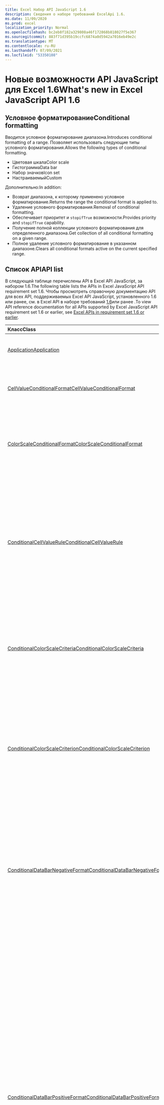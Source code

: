 ```yaml
---
title: Excel Набор API JavaScript 1.6
description: Сведения о наборе требований ExcelApi 1.6.
ms.date: 11/09/2020
ms.prod: excel
localization_priority: Normal
ms.openlocfilehash: bc2eb8f182a329808a46f172868b818027f5e367
ms.sourcegitcommit: 883f71d395b19ccfc6874a0d5942a7016eb49e2c
ms.translationtype: MT
ms.contentlocale: ru-RU
ms.lasthandoff: 07/09/2021
ms.locfileid: "53350108"
---
```

# <a name="whats-new-in-excel-javascript-api-16"></a><span data-ttu-id="5f139-103">Новые возможности API JavaScript для Excel 1.6</span><span class="sxs-lookup"><span data-stu-id="5f139-103">What's new in Excel JavaScript API 1.6</span></span>

## <a name="conditional-formatting"></a><span data-ttu-id="5f139-104">Условное форматирование</span><span class="sxs-lookup"><span data-stu-id="5f139-104">Conditional formatting</span></span>

<span data-ttu-id="5f139-105">Вводится условное форматирование диапазона.</span><span class="sxs-lookup"><span data-stu-id="5f139-105">Introduces conditional formatting of a range.</span></span> <span data-ttu-id="5f139-106">Позволяет использовать следующие типы условного форматирования.</span><span class="sxs-lookup"><span data-stu-id="5f139-106">Allows the following types of conditional formatting.</span></span>

- <span data-ttu-id="5f139-107">Цветовая шкала</span><span class="sxs-lookup"><span data-stu-id="5f139-107">Color scale</span></span>
- <span data-ttu-id="5f139-108">Гистограмма</span><span class="sxs-lookup"><span data-stu-id="5f139-108">Data bar</span></span>
- <span data-ttu-id="5f139-109">Набор значков</span><span class="sxs-lookup"><span data-stu-id="5f139-109">Icon set</span></span>
- <span data-ttu-id="5f139-110">Настраиваемый</span><span class="sxs-lookup"><span data-stu-id="5f139-110">Custom</span></span>

<span data-ttu-id="5f139-111">Дополнительно:</span><span class="sxs-lookup"><span data-stu-id="5f139-111">In addition:</span></span>

- <span data-ttu-id="5f139-112">Возврат диапазона, к которому применено условное форматирование.</span><span class="sxs-lookup"><span data-stu-id="5f139-112">Returns the range the conditional format is applied to.</span></span>
- <span data-ttu-id="5f139-113">Удаление условного форматирования.</span><span class="sxs-lookup"><span data-stu-id="5f139-113">Removal of conditional formatting.</span></span>
- <span data-ttu-id="5f139-114">Обеспечивает приоритет и `stopifTrue` возможности.</span><span class="sxs-lookup"><span data-stu-id="5f139-114">Provides priority and `stopifTrue` capability.</span></span>
- <span data-ttu-id="5f139-115">Получение полной коллекции условного форматирования для определенного диапазона.</span><span class="sxs-lookup"><span data-stu-id="5f139-115">Get collection of all conditional formatting on a given range.</span></span>
- <span data-ttu-id="5f139-116">Полное удаление условного форматирование в указанном диапазоне.</span><span class="sxs-lookup"><span data-stu-id="5f139-116">Clears all conditional formats active on the current specified range.</span></span>

## <a name="api-list"></a><span data-ttu-id="5f139-117">Список API</span><span class="sxs-lookup"><span data-stu-id="5f139-117">API list</span></span>

<span data-ttu-id="5f139-118">В следующей таблице перечислены API в Excel API JavaScript, за набором 1.6.</span><span class="sxs-lookup"><span data-stu-id="5f139-118">The following table lists the APIs in Excel JavaScript API requirement set 1.6.</span></span> <span data-ttu-id="5f139-119">Чтобы просмотреть справочную документацию API для всех API, поддерживаемых Excel API JavaScript, установленного 1.6 или ранее, см. в Excel API в наборе требований [1.6](/javascript/api/excel?view=excel-js-1.6&preserve-view=true)или ранее .</span><span class="sxs-lookup"><span data-stu-id="5f139-119">To view API reference documentation for all APIs supported by Excel JavaScript API requirement set 1.6 or earlier, see [Excel APIs in requirement set 1.6 or earlier](/javascript/api/excel?view=excel-js-1.6&preserve-view=true).</span></span>

| <span data-ttu-id="5f139-120">Класс</span><span class="sxs-lookup"><span data-stu-id="5f139-120">Class</span></span> | <span data-ttu-id="5f139-121">Поля</span><span class="sxs-lookup"><span data-stu-id="5f139-121">Fields</span></span> | <span data-ttu-id="5f139-122">Описание</span><span class="sxs-lookup"><span data-stu-id="5f139-122">Description</span></span> |
|:---|:---|:---|
|[<span data-ttu-id="5f139-123">Application</span><span class="sxs-lookup"><span data-stu-id="5f139-123">Application</span></span>](/javascript/api/excel/excel.application)|[<span data-ttu-id="5f139-124">suspendApiCalculationUntilNextSync()</span><span class="sxs-lookup"><span data-stu-id="5f139-124">suspendApiCalculationUntilNextSync()</span></span>](/javascript/api/excel/excel.application#suspendapicalculationuntilnextsync--)|<span data-ttu-id="5f139-125">Приостанавливает вычисление до вызова следующего "context.sync()".</span><span class="sxs-lookup"><span data-stu-id="5f139-125">Suspends calculation until the next "context.sync()" is called.</span></span>|
|[<span data-ttu-id="5f139-126">CellValueConditionalFormat</span><span class="sxs-lookup"><span data-stu-id="5f139-126">CellValueConditionalFormat</span></span>](/javascript/api/excel/excel.cellvalueconditionalformat)|[<span data-ttu-id="5f139-127">format</span><span class="sxs-lookup"><span data-stu-id="5f139-127">format</span></span>](/javascript/api/excel/excel.cellvalueconditionalformat#format)|<span data-ttu-id="5f139-128">Возвращает объект формата, инкапсулируя шрифт условных форматов, заполнять, границы и другие свойства.</span><span class="sxs-lookup"><span data-stu-id="5f139-128">Returns a format object, encapsulating the conditional formats font, fill, borders, and other properties.</span></span>|
||[<span data-ttu-id="5f139-129">правило</span><span class="sxs-lookup"><span data-stu-id="5f139-129">rule</span></span>](/javascript/api/excel/excel.cellvalueconditionalformat#rule)|<span data-ttu-id="5f139-130">Указывает объект Правило в этом условном формате.</span><span class="sxs-lookup"><span data-stu-id="5f139-130">Specifies the Rule object on this conditional format.</span></span>|
|[<span data-ttu-id="5f139-131">ColorScaleConditionalFormat</span><span class="sxs-lookup"><span data-stu-id="5f139-131">ColorScaleConditionalFormat</span></span>](/javascript/api/excel/excel.colorscaleconditionalformat)|[<span data-ttu-id="5f139-132">criteria</span><span class="sxs-lookup"><span data-stu-id="5f139-132">criteria</span></span>](/javascript/api/excel/excel.colorscaleconditionalformat#criteria)|<span data-ttu-id="5f139-133">Критерии цветовой шкалы.</span><span class="sxs-lookup"><span data-stu-id="5f139-133">The criteria of the color scale.</span></span>|
||[<span data-ttu-id="5f139-134">threeColorScale</span><span class="sxs-lookup"><span data-stu-id="5f139-134">threeColorScale</span></span>](/javascript/api/excel/excel.colorscaleconditionalformat#threecolorscale)|<span data-ttu-id="5f139-135">Если значение true, то цветовая шкала будет иметь три точки (минимальная, средней точки, максимум), в противном случае она будет иметь два (минимум, максимум).</span><span class="sxs-lookup"><span data-stu-id="5f139-135">If true the color scale will have three points (minimum, midpoint, maximum), otherwise it will have two (minimum, maximum).</span></span>|
|[<span data-ttu-id="5f139-136">ConditionalCellValueRule</span><span class="sxs-lookup"><span data-stu-id="5f139-136">ConditionalCellValueRule</span></span>](/javascript/api/excel/excel.conditionalcellvaluerule)|[<span data-ttu-id="5f139-137">formula1</span><span class="sxs-lookup"><span data-stu-id="5f139-137">formula1</span></span>](/javascript/api/excel/excel.conditionalcellvaluerule#formula1)|<span data-ttu-id="5f139-138">Формула, с помощью которой при необходимости оценивается правило условного форматирования.</span><span class="sxs-lookup"><span data-stu-id="5f139-138">The formula, if required, to evaluate the conditional format rule on.</span></span>|
||[<span data-ttu-id="5f139-139">formula2</span><span class="sxs-lookup"><span data-stu-id="5f139-139">formula2</span></span>](/javascript/api/excel/excel.conditionalcellvaluerule#formula2)|<span data-ttu-id="5f139-140">Формула, с помощью которой при необходимости оценивается правило условного форматирования.</span><span class="sxs-lookup"><span data-stu-id="5f139-140">The formula, if required, to evaluate the conditional format rule on.</span></span>|
||[<span data-ttu-id="5f139-141">operator</span><span class="sxs-lookup"><span data-stu-id="5f139-141">operator</span></span>](/javascript/api/excel/excel.conditionalcellvaluerule#operator)|<span data-ttu-id="5f139-142">Оператор условного формата значения ячейки.</span><span class="sxs-lookup"><span data-stu-id="5f139-142">The operator of the cell value conditional format.</span></span>|
|[<span data-ttu-id="5f139-143">ConditionalColorScaleCriteria</span><span class="sxs-lookup"><span data-stu-id="5f139-143">ConditionalColorScaleCriteria</span></span>](/javascript/api/excel/excel.conditionalcolorscalecriteria)|[<span data-ttu-id="5f139-144">maximum</span><span class="sxs-lookup"><span data-stu-id="5f139-144">maximum</span></span>](/javascript/api/excel/excel.conditionalcolorscalecriteria#maximum)|<span data-ttu-id="5f139-145">Условие цветовой шкалы "максимальная точка".</span><span class="sxs-lookup"><span data-stu-id="5f139-145">The maximum point Color Scale Criterion.</span></span>|
||[<span data-ttu-id="5f139-146">midpoint</span><span class="sxs-lookup"><span data-stu-id="5f139-146">midpoint</span></span>](/javascript/api/excel/excel.conditionalcolorscalecriteria#midpoint)|<span data-ttu-id="5f139-147">Условие цветовой шкалы "средняя точка", если используется трехцветная цветовая шкала.</span><span class="sxs-lookup"><span data-stu-id="5f139-147">The midpoint Color Scale Criterion if the color scale is a 3-color scale.</span></span>|
||[<span data-ttu-id="5f139-148">minimum</span><span class="sxs-lookup"><span data-stu-id="5f139-148">minimum</span></span>](/javascript/api/excel/excel.conditionalcolorscalecriteria#minimum)|<span data-ttu-id="5f139-149">Условие цветовой шкалы "минимальная точка".</span><span class="sxs-lookup"><span data-stu-id="5f139-149">The minimum point Color Scale Criterion.</span></span>|
|[<span data-ttu-id="5f139-150">ConditionalColorScaleCriterion</span><span class="sxs-lookup"><span data-stu-id="5f139-150">ConditionalColorScaleCriterion</span></span>](/javascript/api/excel/excel.conditionalcolorscalecriterion)|[<span data-ttu-id="5f139-151">color</span><span class="sxs-lookup"><span data-stu-id="5f139-151">color</span></span>](/javascript/api/excel/excel.conditionalcolorscalecriterion#color)|<span data-ttu-id="5f139-152">Представление цветового кода HTML цвета (например, #FF0000 представляет красный цвет).</span><span class="sxs-lookup"><span data-stu-id="5f139-152">HTML color code representation of the color scale color (e.g., #FF0000 represents Red).</span></span>|
||[<span data-ttu-id="5f139-153">formula</span><span class="sxs-lookup"><span data-stu-id="5f139-153">formula</span></span>](/javascript/api/excel/excel.conditionalcolorscalecriterion#formula)|<span data-ttu-id="5f139-154">Число, формула или значение NULL (если указан тип LowestValue).</span><span class="sxs-lookup"><span data-stu-id="5f139-154">A number, a formula, or null (if Type is LowestValue).</span></span>|
||[<span data-ttu-id="5f139-155">type</span><span class="sxs-lookup"><span data-stu-id="5f139-155">type</span></span>](/javascript/api/excel/excel.conditionalcolorscalecriterion#type)|<span data-ttu-id="5f139-156">На чем должна основываться условная формула критерия.</span><span class="sxs-lookup"><span data-stu-id="5f139-156">What the criterion conditional formula should be based on.</span></span>|
|[<span data-ttu-id="5f139-157">ConditionalDataBarNegativeFormat</span><span class="sxs-lookup"><span data-stu-id="5f139-157">ConditionalDataBarNegativeFormat</span></span>](/javascript/api/excel/excel.conditionaldatabarnegativeformat)|[<span data-ttu-id="5f139-158">borderColor</span><span class="sxs-lookup"><span data-stu-id="5f139-158">borderColor</span></span>](/javascript/api/excel/excel.conditionaldatabarnegativeformat#bordercolor)|<span data-ttu-id="5f139-159">HTML-код, представляющий цвет линии границы в формате #RRGGBB (например, "FFA500") или в виде ключевого слова (например, "orange").</span><span class="sxs-lookup"><span data-stu-id="5f139-159">HTML color code representing the color of the border line, of the form #RRGGBB (e.g., "FFA500") or as a named HTML color (e.g., "orange").</span></span>|
||[<span data-ttu-id="5f139-160">fillColor</span><span class="sxs-lookup"><span data-stu-id="5f139-160">fillColor</span></span>](/javascript/api/excel/excel.conditionaldatabarnegativeformat#fillcolor)|<span data-ttu-id="5f139-161">HTML-цветовой код, представляющий цвет заполнения, формы #RRGGBB (например, "FFA500") или как названный HTML-цвет (например, "оранжевый").</span><span class="sxs-lookup"><span data-stu-id="5f139-161">HTML color code representing the fill color, of the form #RRGGBB (e.g., "FFA500") or as a named HTML color (e.g., "orange").</span></span>|
||[<span data-ttu-id="5f139-162">matchPositiveBorderColor</span><span class="sxs-lookup"><span data-stu-id="5f139-162">matchPositiveBorderColor</span></span>](/javascript/api/excel/excel.conditionaldatabarnegativeformat#matchpositivebordercolor)|<span data-ttu-id="5f139-163">Указывает, имеет ли отрицательный DataBar тот же цвет границы, что и положительный DataBar.</span><span class="sxs-lookup"><span data-stu-id="5f139-163">Specifies if the negative DataBar has the same border color as the positive DataBar.</span></span>|
||[<span data-ttu-id="5f139-164">matchPositiveFillColor</span><span class="sxs-lookup"><span data-stu-id="5f139-164">matchPositiveFillColor</span></span>](/javascript/api/excel/excel.conditionaldatabarnegativeformat#matchpositivefillcolor)|<span data-ttu-id="5f139-165">Указывает, имеет ли отрицательный DataBar тот же цвет заполнения, что и положительный DataBar.</span><span class="sxs-lookup"><span data-stu-id="5f139-165">Specifies if the negative DataBar has the same fill color as the positive DataBar.</span></span>|
|[<span data-ttu-id="5f139-166">ConditionalDataBarPositiveFormat</span><span class="sxs-lookup"><span data-stu-id="5f139-166">ConditionalDataBarPositiveFormat</span></span>](/javascript/api/excel/excel.conditionaldatabarpositiveformat)|[<span data-ttu-id="5f139-167">borderColor</span><span class="sxs-lookup"><span data-stu-id="5f139-167">borderColor</span></span>](/javascript/api/excel/excel.conditionaldatabarpositiveformat#bordercolor)|<span data-ttu-id="5f139-168">HTML-код, представляющий цвет линии границы в формате #RRGGBB (например, "FFA500") или в виде ключевого слова (например, "orange").</span><span class="sxs-lookup"><span data-stu-id="5f139-168">HTML color code representing the color of the border line, of the form #RRGGBB (e.g., "FFA500") or as a named HTML color (e.g., "orange").</span></span>|
||[<span data-ttu-id="5f139-169">fillColor</span><span class="sxs-lookup"><span data-stu-id="5f139-169">fillColor</span></span>](/javascript/api/excel/excel.conditionaldatabarpositiveformat#fillcolor)|<span data-ttu-id="5f139-170">HTML-цветовой код, представляющий цвет заполнения, формы #RRGGBB (например, "FFA500") или как названный HTML-цвет (например, "оранжевый").</span><span class="sxs-lookup"><span data-stu-id="5f139-170">HTML color code representing the fill color, of the form #RRGGBB (e.g., "FFA500") or as a named HTML color (e.g., "orange").</span></span>|
||[<span data-ttu-id="5f139-171">gradientFill</span><span class="sxs-lookup"><span data-stu-id="5f139-171">gradientFill</span></span>](/javascript/api/excel/excel.conditionaldatabarpositiveformat#gradientfill)|<span data-ttu-id="5f139-172">Указывает, имеет ли градиент DataBar.</span><span class="sxs-lookup"><span data-stu-id="5f139-172">Specifies if the DataBar has a gradient.</span></span>|
|[<span data-ttu-id="5f139-173">ConditionalDataBarRule</span><span class="sxs-lookup"><span data-stu-id="5f139-173">ConditionalDataBarRule</span></span>](/javascript/api/excel/excel.conditionaldatabarrule)|[<span data-ttu-id="5f139-174">formula</span><span class="sxs-lookup"><span data-stu-id="5f139-174">formula</span></span>](/javascript/api/excel/excel.conditionaldatabarrule#formula)|<span data-ttu-id="5f139-175">Формула, с помощью которой при необходимости оценивается правило гистограммы.</span><span class="sxs-lookup"><span data-stu-id="5f139-175">The formula, if required, to evaluate the databar rule on.</span></span>|
||[<span data-ttu-id="5f139-176">type</span><span class="sxs-lookup"><span data-stu-id="5f139-176">type</span></span>](/javascript/api/excel/excel.conditionaldatabarrule#type)|<span data-ttu-id="5f139-177">Тип правила для панели данных.</span><span class="sxs-lookup"><span data-stu-id="5f139-177">The type of rule for the databar.</span></span>|
|[<span data-ttu-id="5f139-178">ConditionalFormat</span><span class="sxs-lookup"><span data-stu-id="5f139-178">ConditionalFormat</span></span>](/javascript/api/excel/excel.conditionalformat)|[<span data-ttu-id="5f139-179">delete()</span><span class="sxs-lookup"><span data-stu-id="5f139-179">delete()</span></span>](/javascript/api/excel/excel.conditionalformat#delete--)|<span data-ttu-id="5f139-180">Удаляет это условное форматирование.</span><span class="sxs-lookup"><span data-stu-id="5f139-180">Deletes this conditional format.</span></span>|
||[<span data-ttu-id="5f139-181">getRange()</span><span class="sxs-lookup"><span data-stu-id="5f139-181">getRange()</span></span>](/javascript/api/excel/excel.conditionalformat#getrange--)|<span data-ttu-id="5f139-182">Возврат диапазона, к которому применено условное форматирование.</span><span class="sxs-lookup"><span data-stu-id="5f139-182">Returns the range the conditonal format is applied to.</span></span>|
||[<span data-ttu-id="5f139-183">getRangeOrNullObject()</span><span class="sxs-lookup"><span data-stu-id="5f139-183">getRangeOrNullObject()</span></span>](/javascript/api/excel/excel.conditionalformat#getrangeornullobject--)|<span data-ttu-id="5f139-184">Возвращает диапазон, к который применяется кондитональный формат, или объект null, если условный формат применяется к нескольким диапазонам.</span><span class="sxs-lookup"><span data-stu-id="5f139-184">Returns the range the conditonal format is applied to, or a null object if the conditional format is applied to multiple ranges.</span></span>|
||[<span data-ttu-id="5f139-185">приоритет</span><span class="sxs-lookup"><span data-stu-id="5f139-185">priority</span></span>](/javascript/api/excel/excel.conditionalformat#priority)|<span data-ttu-id="5f139-186">Приоритет (или индекс) в условном наборе форматов, в который в настоящее время существует этот условный формат.</span><span class="sxs-lookup"><span data-stu-id="5f139-186">The priority (or index) within the conditional format collection that this conditional format currently exists in.</span></span>|
||[<span data-ttu-id="5f139-187">cellValue</span><span class="sxs-lookup"><span data-stu-id="5f139-187">cellValue</span></span>](/javascript/api/excel/excel.conditionalformat#cellvalue)|<span data-ttu-id="5f139-188">Возвращает свойства условного формата значения ячейки, если текущий условный формат является типом CellValue.</span><span class="sxs-lookup"><span data-stu-id="5f139-188">Returns the cell value conditional format properties if the current conditional format is a CellValue type.</span></span>|
||[<span data-ttu-id="5f139-189">cellValueOrNullObject</span><span class="sxs-lookup"><span data-stu-id="5f139-189">cellValueOrNullObject</span></span>](/javascript/api/excel/excel.conditionalformat#cellvalueornullobject)|<span data-ttu-id="5f139-190">Возвращает свойства условного формата значения ячейки, если текущий условный формат является типом CellValue.</span><span class="sxs-lookup"><span data-stu-id="5f139-190">Returns the cell value conditional format properties if the current conditional format is a CellValue type.</span></span>|
||[<span data-ttu-id="5f139-191">colorScale</span><span class="sxs-lookup"><span data-stu-id="5f139-191">colorScale</span></span>](/javascript/api/excel/excel.conditionalformat#colorscale)|<span data-ttu-id="5f139-192">Возвращает свойства условного формата ColorScale, если текущий условный формат — это тип ColorScale.</span><span class="sxs-lookup"><span data-stu-id="5f139-192">Returns the ColorScale conditional format properties if the current conditional format is an ColorScale type.</span></span>|
||[<span data-ttu-id="5f139-193">colorScaleOrNullObject</span><span class="sxs-lookup"><span data-stu-id="5f139-193">colorScaleOrNullObject</span></span>](/javascript/api/excel/excel.conditionalformat#colorscaleornullobject)|<span data-ttu-id="5f139-194">Возвращает свойства условного формата ColorScale, если текущий условный формат — это тип ColorScale.</span><span class="sxs-lookup"><span data-stu-id="5f139-194">Returns the ColorScale conditional format properties if the current conditional format is an ColorScale type.</span></span>|
||[<span data-ttu-id="5f139-195">настраиваемый</span><span class="sxs-lookup"><span data-stu-id="5f139-195">custom</span></span>](/javascript/api/excel/excel.conditionalformat#custom)|<span data-ttu-id="5f139-196">Возвращает настраиваемые свойства условного формата, если текущий условный формат является пользовательским типом.</span><span class="sxs-lookup"><span data-stu-id="5f139-196">Returns the custom conditional format properties if the current conditional format is a custom type.</span></span>|
||[<span data-ttu-id="5f139-197">customOrNullObject</span><span class="sxs-lookup"><span data-stu-id="5f139-197">customOrNullObject</span></span>](/javascript/api/excel/excel.conditionalformat#customornullobject)|<span data-ttu-id="5f139-198">Возвращает настраиваемые свойства условного формата, если текущий условный формат является пользовательским типом.</span><span class="sxs-lookup"><span data-stu-id="5f139-198">Returns the custom conditional format properties if the current conditional format is a custom type.</span></span>|
||[<span data-ttu-id="5f139-199">dataBar</span><span class="sxs-lookup"><span data-stu-id="5f139-199">dataBar</span></span>](/javascript/api/excel/excel.conditionalformat#databar)|<span data-ttu-id="5f139-200">Возвращает свойства панели данных, если текущий условный формат является панели данных.</span><span class="sxs-lookup"><span data-stu-id="5f139-200">Returns the data bar properties if the current conditional format is a data bar.</span></span>|
||[<span data-ttu-id="5f139-201">dataBarOrNullObject</span><span class="sxs-lookup"><span data-stu-id="5f139-201">dataBarOrNullObject</span></span>](/javascript/api/excel/excel.conditionalformat#databarornullobject)|<span data-ttu-id="5f139-202">Возвращает свойства панели данных, если текущий условный формат является панели данных.</span><span class="sxs-lookup"><span data-stu-id="5f139-202">Returns the data bar properties if the current conditional format is a data bar.</span></span>|
||[<span data-ttu-id="5f139-203">iconSet</span><span class="sxs-lookup"><span data-stu-id="5f139-203">iconSet</span></span>](/javascript/api/excel/excel.conditionalformat#iconset)|<span data-ttu-id="5f139-204">Возвращает свойства условного формата IconSet, если текущий условный формат — это тип IconSet.</span><span class="sxs-lookup"><span data-stu-id="5f139-204">Returns the IconSet conditional format properties if the current conditional format is an IconSet type.</span></span>|
||[<span data-ttu-id="5f139-205">iconSetOrNullObject</span><span class="sxs-lookup"><span data-stu-id="5f139-205">iconSetOrNullObject</span></span>](/javascript/api/excel/excel.conditionalformat#iconsetornullobject)|<span data-ttu-id="5f139-206">Возвращает свойства условного формата IconSet, если текущий условный формат — это тип IconSet.</span><span class="sxs-lookup"><span data-stu-id="5f139-206">Returns the IconSet conditional format properties if the current conditional format is an IconSet type.</span></span>|
||[<span data-ttu-id="5f139-207">id</span><span class="sxs-lookup"><span data-stu-id="5f139-207">id</span></span>](/javascript/api/excel/excel.conditionalformat#id)|<span data-ttu-id="5f139-208">Приоритет условного форматирования в пределах текущего класса ConditionalFormatCollection.</span><span class="sxs-lookup"><span data-stu-id="5f139-208">The Priority of the Conditional Format within the current ConditionalFormatCollection.</span></span>|
||[<span data-ttu-id="5f139-209">предустановка</span><span class="sxs-lookup"><span data-stu-id="5f139-209">preset</span></span>](/javascript/api/excel/excel.conditionalformat#preset)|<span data-ttu-id="5f139-210">Возвращает условный формат предварительных критериев.</span><span class="sxs-lookup"><span data-stu-id="5f139-210">Returns the preset criteria conditional format.</span></span>|
||[<span data-ttu-id="5f139-211">presetOrNullObject</span><span class="sxs-lookup"><span data-stu-id="5f139-211">presetOrNullObject</span></span>](/javascript/api/excel/excel.conditionalformat#presetornullobject)|<span data-ttu-id="5f139-212">Возвращает условный формат предварительных критериев.</span><span class="sxs-lookup"><span data-stu-id="5f139-212">Returns the preset criteria conditional format.</span></span>|
||[<span data-ttu-id="5f139-213">textComparison</span><span class="sxs-lookup"><span data-stu-id="5f139-213">textComparison</span></span>](/javascript/api/excel/excel.conditionalformat#textcomparison)|<span data-ttu-id="5f139-214">Возвращает определенные свойства условного формата текста, если текущий условный формат — это текстовый тип.</span><span class="sxs-lookup"><span data-stu-id="5f139-214">Returns the specific text conditional format properties if the current conditional format is a text type.</span></span>|
||[<span data-ttu-id="5f139-215">textComparisonOrNullObject</span><span class="sxs-lookup"><span data-stu-id="5f139-215">textComparisonOrNullObject</span></span>](/javascript/api/excel/excel.conditionalformat#textcomparisonornullobject)|<span data-ttu-id="5f139-216">Возвращает определенные свойства условного формата текста, если текущий условный формат — это текстовый тип.</span><span class="sxs-lookup"><span data-stu-id="5f139-216">Returns the specific text conditional format properties if the current conditional format is a text type.</span></span>|
||[<span data-ttu-id="5f139-217">topBottom</span><span class="sxs-lookup"><span data-stu-id="5f139-217">topBottom</span></span>](/javascript/api/excel/excel.conditionalformat#topbottom)|<span data-ttu-id="5f139-218">Возвращает свойства условного формата Top/Bottom, если текущий условный формат — тип TopBottom.</span><span class="sxs-lookup"><span data-stu-id="5f139-218">Returns the Top/Bottom conditional format properties if the current conditional format is an TopBottom type.</span></span>|
||[<span data-ttu-id="5f139-219">topBottomOrNullObject</span><span class="sxs-lookup"><span data-stu-id="5f139-219">topBottomOrNullObject</span></span>](/javascript/api/excel/excel.conditionalformat#topbottomornullobject)|<span data-ttu-id="5f139-220">Возвращает свойства условного формата Top/Bottom, если текущий условный формат — тип TopBottom.</span><span class="sxs-lookup"><span data-stu-id="5f139-220">Returns the Top/Bottom conditional format properties if the current conditional format is an TopBottom type.</span></span>|
||[<span data-ttu-id="5f139-221">type</span><span class="sxs-lookup"><span data-stu-id="5f139-221">type</span></span>](/javascript/api/excel/excel.conditionalformat#type)|<span data-ttu-id="5f139-222">Тип условного формата.</span><span class="sxs-lookup"><span data-stu-id="5f139-222">A type of conditional format.</span></span>|
||[<span data-ttu-id="5f139-223">stopIfTrue</span><span class="sxs-lookup"><span data-stu-id="5f139-223">stopIfTrue</span></span>](/javascript/api/excel/excel.conditionalformat#stopiftrue)|<span data-ttu-id="5f139-224">Если выполняются условия этого условного форматирования, форматы с более низким приоритетом не будут применяться в этой ячейке.</span><span class="sxs-lookup"><span data-stu-id="5f139-224">If the conditions of this conditional format are met, no lower-priority formats shall take effect on that cell.</span></span>|
|[<span data-ttu-id="5f139-225">ConditionalFormatCollection</span><span class="sxs-lookup"><span data-stu-id="5f139-225">ConditionalFormatCollection</span></span>](/javascript/api/excel/excel.conditionalformatcollection)|[<span data-ttu-id="5f139-226">add(type: Excel. ConditionalFormatType)</span><span class="sxs-lookup"><span data-stu-id="5f139-226">add(type: Excel.ConditionalFormatType)</span></span>](/javascript/api/excel/excel.conditionalformatcollection#add-type-)|<span data-ttu-id="5f139-227">Добавляет новый условный формат в коллекцию с первого и верхнего приоритета.</span><span class="sxs-lookup"><span data-stu-id="5f139-227">Adds a new conditional format to the collection at the first/top priority.</span></span>|
||[<span data-ttu-id="5f139-228">clearAll()</span><span class="sxs-lookup"><span data-stu-id="5f139-228">clearAll()</span></span>](/javascript/api/excel/excel.conditionalformatcollection#clearall--)|<span data-ttu-id="5f139-229">Полное удаление условного форматирование в указанном диапазоне.</span><span class="sxs-lookup"><span data-stu-id="5f139-229">Clears all conditional formats active on the current specified range.</span></span>|
||[<span data-ttu-id="5f139-230">getCount()</span><span class="sxs-lookup"><span data-stu-id="5f139-230">getCount()</span></span>](/javascript/api/excel/excel.conditionalformatcollection#getcount--)|<span data-ttu-id="5f139-231">Возвращает количество условных форматов в книге.</span><span class="sxs-lookup"><span data-stu-id="5f139-231">Returns the number of conditional formats in the workbook.</span></span>|
||[<span data-ttu-id="5f139-232">getItem(id: string)</span><span class="sxs-lookup"><span data-stu-id="5f139-232">getItem(id: string)</span></span>](/javascript/api/excel/excel.conditionalformatcollection#getitem-id-)|<span data-ttu-id="5f139-233">Возвращает условное форматирование для указанного идентификатора.</span><span class="sxs-lookup"><span data-stu-id="5f139-233">Returns a conditional format for the given ID.</span></span>|
||[<span data-ttu-id="5f139-234">getItemAt(index: number)</span><span class="sxs-lookup"><span data-stu-id="5f139-234">getItemAt(index: number)</span></span>](/javascript/api/excel/excel.conditionalformatcollection#getitemat-index-)|<span data-ttu-id="5f139-235">Возвращает условное форматирование по индексу.</span><span class="sxs-lookup"><span data-stu-id="5f139-235">Returns a conditional format at the given index.</span></span>|
||[<span data-ttu-id="5f139-236">items</span><span class="sxs-lookup"><span data-stu-id="5f139-236">items</span></span>](/javascript/api/excel/excel.conditionalformatcollection#items)|<span data-ttu-id="5f139-237">Получает загруженные дочерние элементы в этой коллекции.</span><span class="sxs-lookup"><span data-stu-id="5f139-237">Gets the loaded child items in this collection.</span></span>|
|[<span data-ttu-id="5f139-238">ConditionalFormatRule</span><span class="sxs-lookup"><span data-stu-id="5f139-238">ConditionalFormatRule</span></span>](/javascript/api/excel/excel.conditionalformatrule)|[<span data-ttu-id="5f139-239">formula</span><span class="sxs-lookup"><span data-stu-id="5f139-239">formula</span></span>](/javascript/api/excel/excel.conditionalformatrule#formula)|<span data-ttu-id="5f139-240">Формула, с помощью которой при необходимости оценивается правило условного форматирования.</span><span class="sxs-lookup"><span data-stu-id="5f139-240">The formula, if required, to evaluate the conditional format rule on.</span></span>|
||[<span data-ttu-id="5f139-241">formulaLocal</span><span class="sxs-lookup"><span data-stu-id="5f139-241">formulaLocal</span></span>](/javascript/api/excel/excel.conditionalformatrule#formulalocal)|<span data-ttu-id="5f139-242">Формула, с помощью которой при необходимости оценивается правило условного форматирования на языке пользователя.</span><span class="sxs-lookup"><span data-stu-id="5f139-242">The formula, if required, to evaluate the conditional format rule on in the user's language.</span></span>|
||[<span data-ttu-id="5f139-243">formulaR1C1</span><span class="sxs-lookup"><span data-stu-id="5f139-243">formulaR1C1</span></span>](/javascript/api/excel/excel.conditionalformatrule#formular1c1)|<span data-ttu-id="5f139-244">Формула, с помощью которой при необходимости оценивается правило условного форматирования в формате R1C1.</span><span class="sxs-lookup"><span data-stu-id="5f139-244">The formula, if required, to evaluate the conditional format rule on in R1C1-style notation.</span></span>|
|[<span data-ttu-id="5f139-245">ConditionalIconCriterion</span><span class="sxs-lookup"><span data-stu-id="5f139-245">ConditionalIconCriterion</span></span>](/javascript/api/excel/excel.conditionaliconcriterion)|[<span data-ttu-id="5f139-246">customIcon</span><span class="sxs-lookup"><span data-stu-id="5f139-246">customIcon</span></span>](/javascript/api/excel/excel.conditionaliconcriterion#customicon)|<span data-ttu-id="5f139-247">Специальный значок для текущего условия, если он отличается от набора значков по умолчанию, в противном случае возвращается значение NULL.</span><span class="sxs-lookup"><span data-stu-id="5f139-247">The custom icon for the current criterion if different from the default IconSet, else null will be returned.</span></span>|
||[<span data-ttu-id="5f139-248">formula</span><span class="sxs-lookup"><span data-stu-id="5f139-248">formula</span></span>](/javascript/api/excel/excel.conditionaliconcriterion#formula)|<span data-ttu-id="5f139-249">Число или формула в зависимости от типа.</span><span class="sxs-lookup"><span data-stu-id="5f139-249">A number or a formula depending on the type.</span></span>|
||[<span data-ttu-id="5f139-250">operator</span><span class="sxs-lookup"><span data-stu-id="5f139-250">operator</span></span>](/javascript/api/excel/excel.conditionaliconcriterion#operator)|<span data-ttu-id="5f139-251">GreaterThan или GreaterThanOrEqual для каждого типа правила для условного формата Icon.</span><span class="sxs-lookup"><span data-stu-id="5f139-251">GreaterThan or GreaterThanOrEqual for each of the rule type for the Icon conditional format.</span></span>|
||[<span data-ttu-id="5f139-252">type</span><span class="sxs-lookup"><span data-stu-id="5f139-252">type</span></span>](/javascript/api/excel/excel.conditionaliconcriterion#type)|<span data-ttu-id="5f139-253">На чем должна основываться условная формула значка.</span><span class="sxs-lookup"><span data-stu-id="5f139-253">What the icon conditional formula should be based on.</span></span>|
|[<span data-ttu-id="5f139-254">ConditionalPresetCriteriaRule</span><span class="sxs-lookup"><span data-stu-id="5f139-254">ConditionalPresetCriteriaRule</span></span>](/javascript/api/excel/excel.conditionalpresetcriteriarule)|[<span data-ttu-id="5f139-255">критерий</span><span class="sxs-lookup"><span data-stu-id="5f139-255">criterion</span></span>](/javascript/api/excel/excel.conditionalpresetcriteriarule#criterion)|<span data-ttu-id="5f139-256">Критерий условного формата.</span><span class="sxs-lookup"><span data-stu-id="5f139-256">The criterion of the conditional format.</span></span>|
|[<span data-ttu-id="5f139-257">ConditionalRangeBorder</span><span class="sxs-lookup"><span data-stu-id="5f139-257">ConditionalRangeBorder</span></span>](/javascript/api/excel/excel.conditionalrangeborder)|[<span data-ttu-id="5f139-258">color</span><span class="sxs-lookup"><span data-stu-id="5f139-258">color</span></span>](/javascript/api/excel/excel.conditionalrangeborder#color)|<span data-ttu-id="5f139-259">HTML-код, представляющий цвет линии границы в формате #RRGGBB (например, "FFA500") или в виде ключевого слова (например, "orange").</span><span class="sxs-lookup"><span data-stu-id="5f139-259">HTML color code representing the color of the border line, of the form #RRGGBB (e.g., "FFA500") or as a named HTML color (e.g., "orange").</span></span>|
||[<span data-ttu-id="5f139-260">sideIndex</span><span class="sxs-lookup"><span data-stu-id="5f139-260">sideIndex</span></span>](/javascript/api/excel/excel.conditionalrangeborder#sideindex)|<span data-ttu-id="5f139-261">Постоянное значение, указывающее определенную сторону границы.</span><span class="sxs-lookup"><span data-stu-id="5f139-261">Constant value that indicates the specific side of the border.</span></span>|
||[<span data-ttu-id="5f139-262">style</span><span class="sxs-lookup"><span data-stu-id="5f139-262">style</span></span>](/javascript/api/excel/excel.conditionalrangeborder#style)|<span data-ttu-id="5f139-263">Одна из констант стиля линии, определяющая стиль линии границы.</span><span class="sxs-lookup"><span data-stu-id="5f139-263">One of the constants of line style specifying the line style for the border.</span></span>|
|[<span data-ttu-id="5f139-264">ConditionalRangeBorderCollection</span><span class="sxs-lookup"><span data-stu-id="5f139-264">ConditionalRangeBorderCollection</span></span>](/javascript/api/excel/excel.conditionalrangebordercollection)|[<span data-ttu-id="5f139-265">getItem(index: Excel. ConditionalRangeBorderIndex)</span><span class="sxs-lookup"><span data-stu-id="5f139-265">getItem(index: Excel.ConditionalRangeBorderIndex)</span></span>](/javascript/api/excel/excel.conditionalrangebordercollection#getitem-index-)|<span data-ttu-id="5f139-266">Возвращает объект границы по его имени.</span><span class="sxs-lookup"><span data-stu-id="5f139-266">Gets a border object using its name.</span></span>|
||[<span data-ttu-id="5f139-267">getItemAt(index: number)</span><span class="sxs-lookup"><span data-stu-id="5f139-267">getItemAt(index: number)</span></span>](/javascript/api/excel/excel.conditionalrangebordercollection#getitemat-index-)|<span data-ttu-id="5f139-268">Возвращает объект границы по его индексу.</span><span class="sxs-lookup"><span data-stu-id="5f139-268">Gets a border object using its index.</span></span>|
||[<span data-ttu-id="5f139-269">bottom</span><span class="sxs-lookup"><span data-stu-id="5f139-269">bottom</span></span>](/javascript/api/excel/excel.conditionalrangebordercollection#bottom)|<span data-ttu-id="5f139-270">Получает нижнюю границу.</span><span class="sxs-lookup"><span data-stu-id="5f139-270">Gets the bottom border.</span></span>|
||[<span data-ttu-id="5f139-271">count</span><span class="sxs-lookup"><span data-stu-id="5f139-271">count</span></span>](/javascript/api/excel/excel.conditionalrangebordercollection#count)|<span data-ttu-id="5f139-272">Количество объектов границы в коллекции.</span><span class="sxs-lookup"><span data-stu-id="5f139-272">Number of border objects in the collection.</span></span>|
||[<span data-ttu-id="5f139-273">items</span><span class="sxs-lookup"><span data-stu-id="5f139-273">items</span></span>](/javascript/api/excel/excel.conditionalrangebordercollection#items)|<span data-ttu-id="5f139-274">Получает загруженные дочерние элементы в этой коллекции.</span><span class="sxs-lookup"><span data-stu-id="5f139-274">Gets the loaded child items in this collection.</span></span>|
||[<span data-ttu-id="5f139-275">left</span><span class="sxs-lookup"><span data-stu-id="5f139-275">left</span></span>](/javascript/api/excel/excel.conditionalrangebordercollection#left)|<span data-ttu-id="5f139-276">Получает левую границу.</span><span class="sxs-lookup"><span data-stu-id="5f139-276">Gets the left border.</span></span>|
||[<span data-ttu-id="5f139-277">right</span><span class="sxs-lookup"><span data-stu-id="5f139-277">right</span></span>](/javascript/api/excel/excel.conditionalrangebordercollection#right)|<span data-ttu-id="5f139-278">Получает правую границу.</span><span class="sxs-lookup"><span data-stu-id="5f139-278">Gets the right border.</span></span>|
||[<span data-ttu-id="5f139-279">top</span><span class="sxs-lookup"><span data-stu-id="5f139-279">top</span></span>](/javascript/api/excel/excel.conditionalrangebordercollection#top)|<span data-ttu-id="5f139-280">Получает верхнюю границу.</span><span class="sxs-lookup"><span data-stu-id="5f139-280">Gets the top border.</span></span>|
|[<span data-ttu-id="5f139-281">ConditionalRangeFill</span><span class="sxs-lookup"><span data-stu-id="5f139-281">ConditionalRangeFill</span></span>](/javascript/api/excel/excel.conditionalrangefill)|[<span data-ttu-id="5f139-282">clear()</span><span class="sxs-lookup"><span data-stu-id="5f139-282">clear()</span></span>](/javascript/api/excel/excel.conditionalrangefill#clear--)|<span data-ttu-id="5f139-283">Удаляет заливку.</span><span class="sxs-lookup"><span data-stu-id="5f139-283">Resets the fill.</span></span>|
||[<span data-ttu-id="5f139-284">color</span><span class="sxs-lookup"><span data-stu-id="5f139-284">color</span></span>](/javascript/api/excel/excel.conditionalrangefill#color)|<span data-ttu-id="5f139-285">HTML-цветовой код, представляющий цвет заполнения, формы #RRGGBB (например, "FFA500") или как имя HTML-цвета (например, "оранжевый").</span><span class="sxs-lookup"><span data-stu-id="5f139-285">HTML color code representing the color of the fill, of the form #RRGGBB (e.g., "FFA500") or as a named HTML color (e.g., "orange").</span></span>|
|[<span data-ttu-id="5f139-286">ConditionalRangeFont</span><span class="sxs-lookup"><span data-stu-id="5f139-286">ConditionalRangeFont</span></span>](/javascript/api/excel/excel.conditionalrangefont)|[<span data-ttu-id="5f139-287">bold</span><span class="sxs-lookup"><span data-stu-id="5f139-287">bold</span></span>](/javascript/api/excel/excel.conditionalrangefont#bold)|<span data-ttu-id="5f139-288">Указывает, является ли шрифт смелым.</span><span class="sxs-lookup"><span data-stu-id="5f139-288">Specifies if the font is bold.</span></span>|
||[<span data-ttu-id="5f139-289">clear()</span><span class="sxs-lookup"><span data-stu-id="5f139-289">clear()</span></span>](/javascript/api/excel/excel.conditionalrangefont#clear--)|<span data-ttu-id="5f139-290">Удаляет форматирование шрифтов.</span><span class="sxs-lookup"><span data-stu-id="5f139-290">Resets the font formats.</span></span>|
||[<span data-ttu-id="5f139-291">color</span><span class="sxs-lookup"><span data-stu-id="5f139-291">color</span></span>](/javascript/api/excel/excel.conditionalrangefont#color)|<span data-ttu-id="5f139-292">Представление цветового кода HTML текстового цвета (например, #FF0000 представляет красный цвет).</span><span class="sxs-lookup"><span data-stu-id="5f139-292">HTML color code representation of the text color (e.g., #FF0000 represents Red).</span></span>|
||[<span data-ttu-id="5f139-293">italic</span><span class="sxs-lookup"><span data-stu-id="5f139-293">italic</span></span>](/javascript/api/excel/excel.conditionalrangefont#italic)|<span data-ttu-id="5f139-294">Указывает, является ли шрифт italic.</span><span class="sxs-lookup"><span data-stu-id="5f139-294">Specifies if the font is italic.</span></span>|
||[<span data-ttu-id="5f139-295">strikethrough</span><span class="sxs-lookup"><span data-stu-id="5f139-295">strikethrough</span></span>](/javascript/api/excel/excel.conditionalrangefont#strikethrough)|<span data-ttu-id="5f139-296">Указывает состояние забастовки шрифта.</span><span class="sxs-lookup"><span data-stu-id="5f139-296">Specifies the strikethrough status of the font.</span></span>|
||[<span data-ttu-id="5f139-297">underline</span><span class="sxs-lookup"><span data-stu-id="5f139-297">underline</span></span>](/javascript/api/excel/excel.conditionalrangefont#underline)|<span data-ttu-id="5f139-298">Тип подчеркнутого, примененного к шрифту.</span><span class="sxs-lookup"><span data-stu-id="5f139-298">The type of underline applied to the font.</span></span>|
|[<span data-ttu-id="5f139-299">ConditionalRangeFormat</span><span class="sxs-lookup"><span data-stu-id="5f139-299">ConditionalRangeFormat</span></span>](/javascript/api/excel/excel.conditionalrangeformat)|[<span data-ttu-id="5f139-300">numberFormat</span><span class="sxs-lookup"><span data-stu-id="5f139-300">numberFormat</span></span>](/javascript/api/excel/excel.conditionalrangeformat#numberformat)|<span data-ttu-id="5f139-301">Представляет Excel формата номеров для данного диапазона.</span><span class="sxs-lookup"><span data-stu-id="5f139-301">Represents Excel's number format code for the given range.</span></span>|
||[<span data-ttu-id="5f139-302">borders</span><span class="sxs-lookup"><span data-stu-id="5f139-302">borders</span></span>](/javascript/api/excel/excel.conditionalrangeformat#borders)|<span data-ttu-id="5f139-303">Коллекция пограничных объектов, применимых к общему диапазону условного формата.</span><span class="sxs-lookup"><span data-stu-id="5f139-303">Collection of border objects that apply to the overall conditional format range.</span></span>|
||[<span data-ttu-id="5f139-304">fill</span><span class="sxs-lookup"><span data-stu-id="5f139-304">fill</span></span>](/javascript/api/excel/excel.conditionalrangeformat#fill)|<span data-ttu-id="5f139-305">Возвращает объект заполнения, определенный в общем диапазоне условного формата.</span><span class="sxs-lookup"><span data-stu-id="5f139-305">Returns the fill object defined on the overall conditional format range.</span></span>|
||[<span data-ttu-id="5f139-306">font</span><span class="sxs-lookup"><span data-stu-id="5f139-306">font</span></span>](/javascript/api/excel/excel.conditionalrangeformat#font)|<span data-ttu-id="5f139-307">Возвращает объект шрифта, определенный в общем диапазоне условного формата.</span><span class="sxs-lookup"><span data-stu-id="5f139-307">Returns the font object defined on the overall conditional format range.</span></span>|
|[<span data-ttu-id="5f139-308">ConditionalTextComparisonRule</span><span class="sxs-lookup"><span data-stu-id="5f139-308">ConditionalTextComparisonRule</span></span>](/javascript/api/excel/excel.conditionaltextcomparisonrule)|[<span data-ttu-id="5f139-309">operator</span><span class="sxs-lookup"><span data-stu-id="5f139-309">operator</span></span>](/javascript/api/excel/excel.conditionaltextcomparisonrule#operator)|<span data-ttu-id="5f139-310">Оператор текстового условного формата.</span><span class="sxs-lookup"><span data-stu-id="5f139-310">The operator of the text conditional format.</span></span>|
||[<span data-ttu-id="5f139-311">text</span><span class="sxs-lookup"><span data-stu-id="5f139-311">text</span></span>](/javascript/api/excel/excel.conditionaltextcomparisonrule#text)|<span data-ttu-id="5f139-312">Текстовое значение условного форматирования.</span><span class="sxs-lookup"><span data-stu-id="5f139-312">The Text value of conditional format.</span></span>|
|[<span data-ttu-id="5f139-313">ConditionalTopBottomRule</span><span class="sxs-lookup"><span data-stu-id="5f139-313">ConditionalTopBottomRule</span></span>](/javascript/api/excel/excel.conditionaltopbottomrule)|[<span data-ttu-id="5f139-314">rank</span><span class="sxs-lookup"><span data-stu-id="5f139-314">rank</span></span>](/javascript/api/excel/excel.conditionaltopbottomrule#rank)|<span data-ttu-id="5f139-315">От 1 до 1000 для числовых рейтингов или от 1 до 100 для процентных рейтингов.</span><span class="sxs-lookup"><span data-stu-id="5f139-315">The rank between 1 and 1000 for numeric ranks or 1 and 100 for percent ranks.</span></span>|
||[<span data-ttu-id="5f139-316">type</span><span class="sxs-lookup"><span data-stu-id="5f139-316">type</span></span>](/javascript/api/excel/excel.conditionaltopbottomrule#type)|<span data-ttu-id="5f139-317">Значения формата на основе верхнего или нижнего ранга.</span><span class="sxs-lookup"><span data-stu-id="5f139-317">Format values based on the top or bottom rank.</span></span>|
|[<span data-ttu-id="5f139-318">CustomConditionalFormat</span><span class="sxs-lookup"><span data-stu-id="5f139-318">CustomConditionalFormat</span></span>](/javascript/api/excel/excel.customconditionalformat)|[<span data-ttu-id="5f139-319">format</span><span class="sxs-lookup"><span data-stu-id="5f139-319">format</span></span>](/javascript/api/excel/excel.customconditionalformat#format)|<span data-ttu-id="5f139-320">Возвращает объект формата, инкапсулируя шрифт условных форматов, заполнять, границы и другие свойства.</span><span class="sxs-lookup"><span data-stu-id="5f139-320">Returns a format object, encapsulating the conditional formats font, fill, borders, and other properties.</span></span>|
||[<span data-ttu-id="5f139-321">правило</span><span class="sxs-lookup"><span data-stu-id="5f139-321">rule</span></span>](/javascript/api/excel/excel.customconditionalformat#rule)|<span data-ttu-id="5f139-322">Указывает объект Правило в этом условном формате.</span><span class="sxs-lookup"><span data-stu-id="5f139-322">Specifies the Rule object on this conditional format.</span></span>|
|[<span data-ttu-id="5f139-323">DataBarConditionalFormat</span><span class="sxs-lookup"><span data-stu-id="5f139-323">DataBarConditionalFormat</span></span>](/javascript/api/excel/excel.databarconditionalformat)|[<span data-ttu-id="5f139-324">axisColor</span><span class="sxs-lookup"><span data-stu-id="5f139-324">axisColor</span></span>](/javascript/api/excel/excel.databarconditionalformat#axiscolor)|<span data-ttu-id="5f139-325">HTML-цветовой код, представляющий цвет линии Axis, формы #RRGGBB (например, "FFA500") или в виде имени HTML-цвета (например, "оранжевый").</span><span class="sxs-lookup"><span data-stu-id="5f139-325">HTML color code representing the color of the Axis line, of the form #RRGGBB (e.g., "FFA500") or as a named HTML color (e.g., "orange").</span></span>|
||[<span data-ttu-id="5f139-326">axisFormat</span><span class="sxs-lookup"><span data-stu-id="5f139-326">axisFormat</span></span>](/javascript/api/excel/excel.databarconditionalformat#axisformat)|<span data-ttu-id="5f139-327">Представление того, как ось определяется для Excel панели данных.</span><span class="sxs-lookup"><span data-stu-id="5f139-327">Representation of how the axis is determined for an Excel data bar.</span></span>|
||[<span data-ttu-id="5f139-328">barDirection</span><span class="sxs-lookup"><span data-stu-id="5f139-328">barDirection</span></span>](/javascript/api/excel/excel.databarconditionalformat#bardirection)|<span data-ttu-id="5f139-329">Указывает, в каком направлении должна основываться графика панели данных.</span><span class="sxs-lookup"><span data-stu-id="5f139-329">Specifies the direction that the data bar graphic should be based on.</span></span>|
||[<span data-ttu-id="5f139-330">lowerBoundRule</span><span class="sxs-lookup"><span data-stu-id="5f139-330">lowerBoundRule</span></span>](/javascript/api/excel/excel.databarconditionalformat#lowerboundrule)|<span data-ttu-id="5f139-331">Правило для нижней границы гистограммы (и как ее вычислить).</span><span class="sxs-lookup"><span data-stu-id="5f139-331">The rule for what consistutes the lower bound (and how to calculate it, if applicable) for a data bar.</span></span>|
||[<span data-ttu-id="5f139-332">negativeFormat</span><span class="sxs-lookup"><span data-stu-id="5f139-332">negativeFormat</span></span>](/javascript/api/excel/excel.databarconditionalformat#negativeformat)|<span data-ttu-id="5f139-333">Представление всех значений слева от оси в панели Excel данных.</span><span class="sxs-lookup"><span data-stu-id="5f139-333">Representation of all values to the left of the axis in an Excel data bar.</span></span>|
||[<span data-ttu-id="5f139-334">positiveFormat</span><span class="sxs-lookup"><span data-stu-id="5f139-334">positiveFormat</span></span>](/javascript/api/excel/excel.databarconditionalformat#positiveformat)|<span data-ttu-id="5f139-335">Представление всех значений справа от оси в панели Excel данных.</span><span class="sxs-lookup"><span data-stu-id="5f139-335">Representation of all values to the right of the axis in an Excel data bar.</span></span>|
||[<span data-ttu-id="5f139-336">showDataBarOnly</span><span class="sxs-lookup"><span data-stu-id="5f139-336">showDataBarOnly</span></span>](/javascript/api/excel/excel.databarconditionalformat#showdatabaronly)|<span data-ttu-id="5f139-337">Значение true скрывает значения ячеек, где применяется гистограмма.</span><span class="sxs-lookup"><span data-stu-id="5f139-337">If true, hides the values from the cells where the data bar is applied.</span></span>|
||[<span data-ttu-id="5f139-338">upperBoundRule</span><span class="sxs-lookup"><span data-stu-id="5f139-338">upperBoundRule</span></span>](/javascript/api/excel/excel.databarconditionalformat#upperboundrule)|<span data-ttu-id="5f139-339">Правило для верхней границы гистограммы (и как ее вычислить).</span><span class="sxs-lookup"><span data-stu-id="5f139-339">The rule for what constitutes the upper bound (and how to calculate it, if applicable) for a data bar.</span></span>|
|[<span data-ttu-id="5f139-340">IconSetConditionalFormat</span><span class="sxs-lookup"><span data-stu-id="5f139-340">IconSetConditionalFormat</span></span>](/javascript/api/excel/excel.iconsetconditionalformat)|[<span data-ttu-id="5f139-341">criteria</span><span class="sxs-lookup"><span data-stu-id="5f139-341">criteria</span></span>](/javascript/api/excel/excel.iconsetconditionalformat#criteria)|<span data-ttu-id="5f139-342">Массив критериев и iconSets для правил и потенциальных пользовательских значков для условных значков.</span><span class="sxs-lookup"><span data-stu-id="5f139-342">An array of Criteria and IconSets for the rules and potential custom icons for conditional icons.</span></span>|
||[<span data-ttu-id="5f139-343">reverseIconOrder</span><span class="sxs-lookup"><span data-stu-id="5f139-343">reverseIconOrder</span></span>](/javascript/api/excel/excel.iconsetconditionalformat#reverseiconorder)|<span data-ttu-id="5f139-344">Если верно, отменяет заказы значка для IconSet.</span><span class="sxs-lookup"><span data-stu-id="5f139-344">If true, reverses the icon orders for the IconSet.</span></span>|
||[<span data-ttu-id="5f139-345">showIconOnly</span><span class="sxs-lookup"><span data-stu-id="5f139-345">showIconOnly</span></span>](/javascript/api/excel/excel.iconsetconditionalformat#showicononly)|<span data-ttu-id="5f139-346">Значение true скрывает значения и показывает только значки.</span><span class="sxs-lookup"><span data-stu-id="5f139-346">If true, hides the values and only shows icons.</span></span>|
||[<span data-ttu-id="5f139-347">style</span><span class="sxs-lookup"><span data-stu-id="5f139-347">style</span></span>](/javascript/api/excel/excel.iconsetconditionalformat#style)|<span data-ttu-id="5f139-348">Если установлено, отображается параметр IconSet для условного формата.</span><span class="sxs-lookup"><span data-stu-id="5f139-348">If set, displays the IconSet option for the conditional format.</span></span>|
|[<span data-ttu-id="5f139-349">PresetCriteriaConditionalFormat</span><span class="sxs-lookup"><span data-stu-id="5f139-349">PresetCriteriaConditionalFormat</span></span>](/javascript/api/excel/excel.presetcriteriaconditionalformat)|[<span data-ttu-id="5f139-350">format</span><span class="sxs-lookup"><span data-stu-id="5f139-350">format</span></span>](/javascript/api/excel/excel.presetcriteriaconditionalformat#format)|<span data-ttu-id="5f139-351">Возвращает объект формата, инкапсулируя шрифт условных форматов, заполнять, границы и другие свойства.</span><span class="sxs-lookup"><span data-stu-id="5f139-351">Returns a format object, encapsulating the conditional formats font, fill, borders, and other properties.</span></span>|
||[<span data-ttu-id="5f139-352">правило</span><span class="sxs-lookup"><span data-stu-id="5f139-352">rule</span></span>](/javascript/api/excel/excel.presetcriteriaconditionalformat#rule)|<span data-ttu-id="5f139-353">Правило условного форматирования.</span><span class="sxs-lookup"><span data-stu-id="5f139-353">The rule of the conditional format.</span></span>|
|[<span data-ttu-id="5f139-354">Range</span><span class="sxs-lookup"><span data-stu-id="5f139-354">Range</span></span>](/javascript/api/excel/excel.range)|[<span data-ttu-id="5f139-355">calculate()</span><span class="sxs-lookup"><span data-stu-id="5f139-355">calculate()</span></span>](/javascript/api/excel/excel.range#calculate--)|<span data-ttu-id="5f139-356">Вычисляет диапазон ячеек на листе.</span><span class="sxs-lookup"><span data-stu-id="5f139-356">Calculates a range of cells on a worksheet.</span></span>|
||[<span data-ttu-id="5f139-357">conditionalFormats</span><span class="sxs-lookup"><span data-stu-id="5f139-357">conditionalFormats</span></span>](/javascript/api/excel/excel.range#conditionalformats)|<span data-ttu-id="5f139-358">Коллекция условныхформатов, пересекает диапазон.</span><span class="sxs-lookup"><span data-stu-id="5f139-358">The collection of ConditionalFormats that intersect the range.</span></span>|
|[<span data-ttu-id="5f139-359">TextConditionalFormat</span><span class="sxs-lookup"><span data-stu-id="5f139-359">TextConditionalFormat</span></span>](/javascript/api/excel/excel.textconditionalformat)|[<span data-ttu-id="5f139-360">format</span><span class="sxs-lookup"><span data-stu-id="5f139-360">format</span></span>](/javascript/api/excel/excel.textconditionalformat#format)|<span data-ttu-id="5f139-361">Возвращает объект формата, инкапсулируя шрифт условных форматов, заполнять, границы и другие свойства.</span><span class="sxs-lookup"><span data-stu-id="5f139-361">Returns a format object, encapsulating the conditional formats font, fill, borders, and other properties.</span></span>|
||[<span data-ttu-id="5f139-362">правило</span><span class="sxs-lookup"><span data-stu-id="5f139-362">rule</span></span>](/javascript/api/excel/excel.textconditionalformat#rule)|<span data-ttu-id="5f139-363">Правило условного форматирования.</span><span class="sxs-lookup"><span data-stu-id="5f139-363">The rule of the conditional format.</span></span>|
|[<span data-ttu-id="5f139-364">TopBottomConditionalFormat</span><span class="sxs-lookup"><span data-stu-id="5f139-364">TopBottomConditionalFormat</span></span>](/javascript/api/excel/excel.topbottomconditionalformat)|[<span data-ttu-id="5f139-365">format</span><span class="sxs-lookup"><span data-stu-id="5f139-365">format</span></span>](/javascript/api/excel/excel.topbottomconditionalformat#format)|<span data-ttu-id="5f139-366">Возвращает объект формата, инкапсулируя шрифт условных форматов, заполнять, границы и другие свойства.</span><span class="sxs-lookup"><span data-stu-id="5f139-366">Returns a format object, encapsulating the conditional formats font, fill, borders, and other properties.</span></span>|
||[<span data-ttu-id="5f139-367">правило</span><span class="sxs-lookup"><span data-stu-id="5f139-367">rule</span></span>](/javascript/api/excel/excel.topbottomconditionalformat#rule)|<span data-ttu-id="5f139-368">Критерии условного формата Top/Bottom.</span><span class="sxs-lookup"><span data-stu-id="5f139-368">The criteria of the Top/Bottom conditional format.</span></span>|
|[<span data-ttu-id="5f139-369">Worksheet</span><span class="sxs-lookup"><span data-stu-id="5f139-369">Worksheet</span></span>](/javascript/api/excel/excel.worksheet)|[<span data-ttu-id="5f139-370">calculate(markAllDirty: boolean)</span><span class="sxs-lookup"><span data-stu-id="5f139-370">calculate(markAllDirty: boolean)</span></span>](/javascript/api/excel/excel.worksheet#calculate-markalldirty-)|<span data-ttu-id="5f139-371">Вычисляет все ячейки на листе.</span><span class="sxs-lookup"><span data-stu-id="5f139-371">Calculates all cells on a worksheet.</span></span>|

## <a name="see-also"></a><span data-ttu-id="5f139-372">См. также</span><span class="sxs-lookup"><span data-stu-id="5f139-372">See also</span></span>

- [<span data-ttu-id="5f139-373">Справочная документация по API JavaScript для Excel</span><span class="sxs-lookup"><span data-stu-id="5f139-373">Excel JavaScript API Reference Documentation</span></span>](/javascript/api/excel?view=excel-js-1.6&preserve-view=true)
- [<span data-ttu-id="5f139-374">Наборы обязательных элементов API JavaScript для Excel</span><span class="sxs-lookup"><span data-stu-id="5f139-374">Excel JavaScript API requirement sets</span></span>](excel-api-requirement-sets.md)
